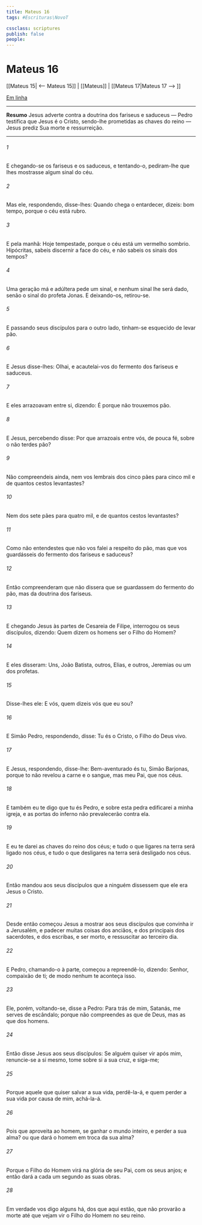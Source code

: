 ```yaml
---
title: Mateus 16
tags: #Escrituras\NovoT

cssclass: scriptures
publish: false
people:
---
```


# Mateus 16
[[Mateus 15| <-- Mateus 15]] | [[Mateus]] | [[Mateus 17|Mateus 17 --> ]]

[Em linha](https://churchofjesuschrist.org/study/scriptures/nt/matt/16?lang=por)

---
__Resumo__
Jesus adverte contra a doutrina dos fariseus e saduceus — Pedro testifica que Jesus é o Cristo, sendo-lhe prometidas as chaves do reino — Jesus prediz Sua morte e ressurreição.

---
###### 1 
E chegando-se os fariseus e os saduceus, e tentando-o, pediram-lhe que lhes mostrasse algum sinal do céu.

###### 2 
Mas ele, respondendo, disse-lhes: Quando chega o entardecer, dizeis:  bom tempo, porque o céu está rubro.

###### 3 
E pela manhã: Hoje  tempestade, porque o céu está  um vermelho sombrio. Hipócritas, sabeis discernir a face do céu, e não sabeis  os sinais dos tempos?

###### 4 
Uma geração má e adúltera pede um sinal, e nenhum sinal lhe será dado, senão o sinal do profeta Jonas. E deixando-os, retirou-se.

###### 5 
E passando seus discípulos para o outro lado, tinham-se esquecido de levar pão.

###### 6 
E Jesus disse-lhes: Olhai, e acautelai-vos do fermento dos fariseus e saduceus.

###### 7 
E eles arrazoavam entre si, dizendo: É porque não trouxemos pão.

###### 8 
E Jesus, percebendo disse: Por que arrazoais entre vós,  de pouca fé, sobre o não terdes pão?

###### 9 
Não compreendeis ainda, nem vos lembrais dos cinco pães para cinco mil  e de quantos cestos levantastes?

###### 10 
Nem dos sete pães para quatro mil, e de quantos cestos levantastes?

###### 11 
Como não entendestes que não vos falei a respeito do pão, mas que vos guardásseis do fermento dos fariseus e saduceus?

###### 12 
Então compreenderam que não dissera que se guardassem do fermento do pão, mas da doutrina dos fariseus.

###### 13 
E chegando Jesus às partes de Cesareia de Filipe, interrogou os seus discípulos, dizendo: Quem dizem os homens ser o Filho do Homem?

###### 14 
E eles disseram: Uns, João Batista, outros, Elias, e outros, Jeremias ou um dos profetas.

###### 15 
Disse-lhes ele: E vós, quem dizeis vós que eu sou?

###### 16 
E Simão Pedro, respondendo, disse: Tu és o Cristo, o Filho do Deus vivo.

###### 17 
E Jesus, respondendo, disse-lhe: Bem-aventurado és tu, Simão Barjonas, porque to não revelou a carne e o sangue, mas meu Pai, que  nos céus.

###### 18 
E também eu te digo que tu és Pedro, e sobre esta pedra edificarei a minha igreja, e as portas do inferno não prevalecerão contra ela.

###### 19 
E eu te darei as chaves do reino dos céus; e tudo o que ligares na terra será ligado nos céus, e tudo o que desligares na terra será desligado nos céus.

###### 20 
Então mandou aos seus discípulos que a ninguém dissessem que ele era Jesus o Cristo.

###### 21 
Desde então começou Jesus a mostrar aos seus discípulos que convinha ir a Jerusalém, e padecer muitas coisas dos anciãos, e dos principais dos sacerdotes, e dos escribas, e ser morto, e ressuscitar ao terceiro dia.

###### 22 
E Pedro, chamando-o à parte, começou a repreendê-lo, dizendo: Senhor,  compaixão de ti; de modo nenhum te aconteça isso.

###### 23 
Ele, porém, voltando-se, disse a Pedro: Para trás de mim, Satanás,  me serves de escândalo; porque não compreendes as  que  de Deus, mas  as que  dos homens.

###### 24 
Então disse Jesus aos seus discípulos: Se alguém quiser vir após mim, renuncie-se a si mesmo, tome sobre si a sua cruz, e siga-me;

###### 25 
Porque aquele que quiser salvar a sua vida, perdê-la-á, e quem perder a sua vida por causa de mim, achá-la-á.

###### 26 
Pois que aproveita ao homem, se ganhar o mundo inteiro, e perder a sua alma? ou que dará o homem em troca da sua alma?

###### 27 
Porque o Filho do Homem virá na glória de seu Pai, com os seus anjos; e então dará a cada um segundo as suas obras.

###### 28 
Em verdade vos digo  alguns há, dos que aqui estão, que não provarão a morte até que vejam vir o Filho do Homem no seu reino.

